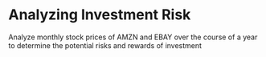 # Analyzing Investment Risk

Analyze monthly stock prices of AMZN and EBAY over the course of a year to determine the potential risks and rewards of investment
